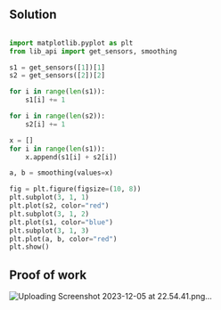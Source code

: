## Solution ##


```.py

import matplotlib.pyplot as plt
from lib_api import get_sensors, smoothing

s1 = get_sensors([1])[1]
s2 = get_sensors([2])[2]

for i in range(len(s1)):
    s1[i] += 1

for i in range(len(s2)):
    s2[i] += 1

x = []
for i in range(len(s1)):
    x.append(s1[i] + s2[i])

a, b = smoothing(values=x)

fig = plt.figure(figsize=(10, 8))
plt.subplot(3, 1, 1)
plt.plot(s2, color="red")
plt.subplot(3, 1, 2)
plt.plot(s1, color="blue")
plt.subplot(3, 1, 3)
plt.plot(a, b, color="red")
plt.show()


```

## Proof of work ##

![Uploading Screenshot 2023-12-05 at 22.54.41.png…]()

